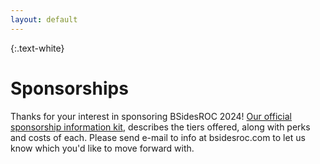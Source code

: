 ```yaml
---
layout: default
---
```

{:.text-white}
# Sponsorships

Thanks for your interest in sponsoring BSidesROC 2024! [Our official sponsorship information kit](/assets/doc/BSidesROC_2024_Sponsor_Information_Kit.pdf), describes the tiers offered, along with perks and costs of each.  Please send e-mail to info at bsidesroc.com to let us know which you'd like to move forward with.

